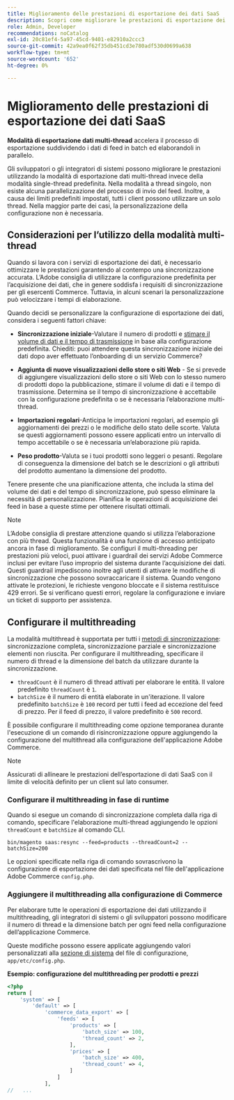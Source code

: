 ```yaml
---
title: Miglioramento delle prestazioni di esportazione dei dati SaaS
description: Scopri come migliorare le prestazioni di esportazione dei dati SaaS per Commerce Services utilizzando la modalità di esportazione dei dati con più thread.
role: Admin, Developer
recommendations: noCatalog
exl-id: 20c81ef4-5a97-45cd-9401-e82910a2ccc3
source-git-commit: 42a9ea0f62f35db451cd3e780adf530d0699a638
workflow-type: tm+mt
source-wordcount: '652'
ht-degree: 0%

---
```


# Miglioramento delle prestazioni di esportazione dei dati SaaS

**Modalità di esportazione dati multi-thread** accelera il processo di esportazione suddividendo i dati di feed in batch ed elaborandoli in parallelo.

Gli sviluppatori o gli integratori di sistemi possono migliorare le prestazioni utilizzando la modalità di esportazione dati multi-thread invece della modalità single-thread predefinita. Nella modalità a thread singolo, non esiste alcuna parallelizzazione del processo di invio del feed. Inoltre, a causa dei limiti predefiniti impostati, tutti i client possono utilizzare un solo thread. Nella maggior parte dei casi, la personalizzazione della configurazione non è necessaria.

## Considerazioni per l’utilizzo della modalità multi-thread

Quando si lavora con i servizi di esportazione dei dati, è necessario ottimizzare le prestazioni garantendo al contempo una sincronizzazione accurata.
L’Adobe consiglia di utilizzare la configurazione predefinita per l’acquisizione dei dati, che in genere soddisfa i requisiti di sincronizzazione per gli esercenti Commerce. Tuttavia, in alcuni scenari la personalizzazione può velocizzare i tempi di elaborazione.

Quando decidi se personalizzare la configurazione di esportazione dei dati, considera i seguenti fattori chiave:

- **Sincronizzazione iniziale**-Valutare il numero di prodotti e [stimare il volume di dati e il tempo di trasmissione](estimate-data-volume-sync-time.md) in base alla configurazione predefinita. Chiediti: puoi attendere questa sincronizzazione iniziale dei dati dopo aver effettuato l’onboarding di un servizio Commerce?

- **Aggiunta di nuove visualizzazioni dello store o siti Web** - Se si prevede di aggiungere visualizzazioni dello store o siti Web con lo stesso numero di prodotti dopo la pubblicazione, stimare il volume di dati e il tempo di trasmissione. Determina se il tempo di sincronizzazione è accettabile con la configurazione predefinita o se è necessaria l’elaborazione multi-thread.

- **Importazioni regolari**-Anticipa le importazioni regolari, ad esempio gli aggiornamenti dei prezzi o le modifiche dello stato delle scorte. Valuta se questi aggiornamenti possono essere applicati entro un intervallo di tempo accettabile o se è necessaria un’elaborazione più rapida.

- **Peso prodotto**-Valuta se i tuoi prodotti sono leggeri o pesanti. Regolare di conseguenza la dimensione del batch se le descrizioni o gli attributi del prodotto aumentano la dimensione del prodotto.

Tenere presente che una pianificazione attenta, che includa la stima del volume dei dati e del tempo di sincronizzazione, può spesso eliminare la necessità di personalizzazione. Pianifica le operazioni di acquisizione dei feed in base a queste stime per ottenere risultati ottimali.

>[!NOTE]
>
>L’Adobe consiglia di prestare attenzione quando si utilizza l’elaborazione con più thread. Questa funzionalità è una funzione di accesso anticipato ancora in fase di miglioramento. Se configuri il multi-threading per prestazioni più veloci, puoi attivare i guardrail dei servizi Adobe Commerce inclusi per evitare l’uso improprio del sistema durante l’acquisizione dei dati. Questi guardrail impediscono inoltre agli utenti di attivare le modifiche di sincronizzazione che possono sovraccaricare il sistema. Quando vengono attivate le protezioni, le richieste vengono bloccate e il sistema restituisce 429 errori. Se si verificano questi errori, regolare la configurazione e inviare un ticket di supporto per assistenza.

## Configurare il multithreading

La modalità multithread è supportata per tutti i [metodi di sincronizzazione](data-synchronization.md#synchronization-process): sincronizzazione completa, sincronizzazione parziale e sincronizzazione elementi non riuscita. Per configurare il multithreading, specificare il numero di thread e la dimensione del batch da utilizzare durante la sincronizzazione.

- `threadCount` è il numero di thread attivati per elaborare le entità. Il valore predefinito `threadCount` è `1`.
- `batchSize` è il numero di entità elaborate in un&#39;iterazione. Il valore predefinito `batchSize` è `100` record per tutti i feed ad eccezione del feed di prezzo. Per il feed di prezzo, il valore predefinito è `500` record.

È possibile configurare il multithreading come opzione temporanea durante l&#39;esecuzione di un comando di risincronizzazione oppure aggiungendo la configurazione del multithread alla configurazione dell&#39;applicazione Adobe Commerce.

>[!NOTE]
>
>Assicurati di allineare le prestazioni dell’esportazione di dati SaaS con il limite di velocità definito per un client sul lato consumer.

### Configurare il multithreading in fase di runtime

Quando si esegue un comando di sincronizzazione completa dalla riga di comando, specificare l&#39;elaborazione multi-thread aggiungendo le opzioni `threadCount` e `batchSize` al comando CLI.

```
bin/magento saas:resync --feed=products --threadCount=2 --batchSize=200
```

Le opzioni specificate nella riga di comando sovrascrivono la configurazione di esportazione dei dati specificata nel file dell&#39;applicazione Adobe Commerce `config.php`.

### Aggiungere il multithreading alla configurazione di Commerce

Per elaborare tutte le operazioni di esportazione dei dati utilizzando il multithreading, gli integratori di sistemi o gli sviluppatori possono modificare il numero di thread e la dimensione batch per ogni feed nella configurazione dell’applicazione Commerce.

Queste modifiche possono essere applicate aggiungendo valori personalizzati alla [sezione di sistema](https://experienceleague.adobe.com/en/docs/commerce-operations/configuration-guide/files/config-reference-configphp#system) del file di configurazione, `app/etc/config.php`.

**Esempio: configurazione del multithreading per prodotti e prezzi**

```php
<?php
return [
    'system' => [
        'default' => [
            'commerce_data_export' => [
                'feeds' => [
                    'products' => [
                        'batch_size' => 100,
                        'thread_count' => 2,
                    ],
                    'prices' => [
                        'batch_size' => 400,
                        'thread_count' => 4,
                    ]
                ]
            ],
//   ...
```
